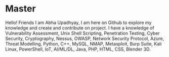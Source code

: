 # Master
Hello! Friends
I am Abha Upadhyay,
I am here on Github to explore my knowledge and create and contribute on project.
I have a knowledge of Vulnerability Assessment, Unix Shell Scripting, Penetration Testing, Cyber Security, Cryptography, Nessus, OWASP, Network Security Protocol, Azure, Threat Modelling, Python, C++, MySQL, NMAP, Metasploit, Burp Suite, Kali Linux, PowerShell, IoT, AI/ML/DL, Java, PHP, HTML, CSS, Blender 3D.

